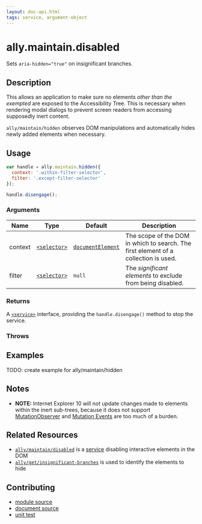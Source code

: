 ```yaml
---
layout: doc-api.html
tags: service, argument-object
---
```


# ally.maintain.disabled

Sets `aria-hidden="true"` on insignificant branches.


## Description

This allows an application to make sure no elements *other than the exempted* are exposed to the Accessibility Tree. This is necessary when rendering modal dialogs to prevent screen readers from accessing supposedly inert content.

`ally/maintain/hidden` observes DOM manipulations and automatically hides newly added elements when necessary.


## Usage

```js
var handle = ally.maintain.hidden({
  context: '.within-filter-selector',
  filter: '.except-filter-selector'
});

handle.disengage();
```

### Arguments

| Name | Type | Default | Description |
| ---- | ---- | ------- | ----------- |
| context | [`<selector>`](../concepts.md#Selector) | [`documentElement`](https://developer.mozilla.org/en-US/docs/Web/API/Document/documentElement) | The scope of the DOM in which to search. The first element of a collection is used. |
| filter | [`<selector>`](../concepts.md#Selector) | `null` | The *significant elements* to exclude from being disabled. |

### Returns

A [`<service>`](../concepts.md#Service) interface, providing the `handle.disengage()` method to stop the service.

### Throws


## Examples

TODO: create example for ally/maintain/hidden


## Notes

* **NOTE:** Internet Explorer 10 will not update changes made to elements within the inert sub-trees, because it does not support [MutationObserver](https://developer.mozilla.org/en-US/docs/Web/API/MutationObserver) and [Mutation Events](https://developer.mozilla.org/en-US/docs/Web/Guide/Events/Mutation_events) are too much of a burden.


## Related Resources

* [`ally/maintain/disabled`](disabled.md) is a [service](../concepts.md#Service) disabling interactive elements in the DOM
* [`ally/get/insignificant-branches`](../get/insignificant-branches.md) is used to identify the elements to hide


## Contributing

* [module source](https://github.com/medialize/ally.js/blob/master/src/maintain/hidden.js)
* [document source](https://github.com/medialize/ally.js/blob/master/docs/api/maintain/hidden.md)
* [unit test](https://github.com/medialize/ally.js/blob/master/test/unit/maintain.hidden.test.js)

